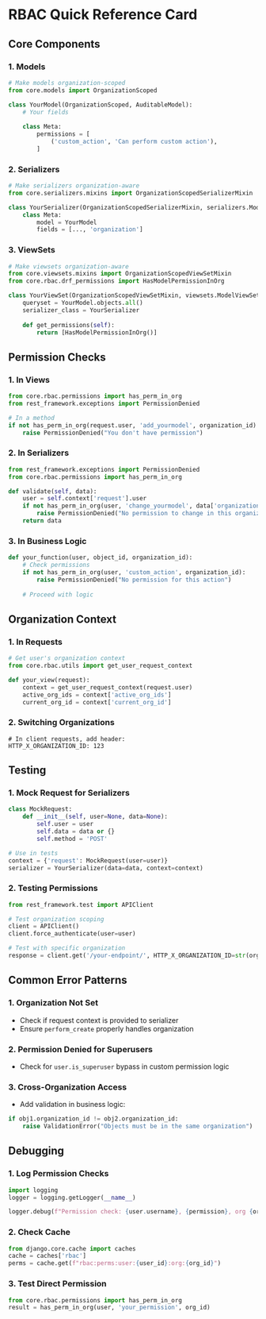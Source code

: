 # RBAC Quick Reference Card

## Core Components

### 1. Models
```python
# Make models organization-scoped
from core.models import OrganizationScoped

class YourModel(OrganizationScoped, AuditableModel):
    # Your fields
    
    class Meta:
        permissions = [
            ('custom_action', 'Can perform custom action'),
        ]
```

### 2. Serializers
```python
# Make serializers organization-aware
from core.serializers.mixins import OrganizationScopedSerializerMixin

class YourSerializer(OrganizationScopedSerializerMixin, serializers.ModelSerializer):
    class Meta:
        model = YourModel
        fields = [..., 'organization']
```

### 3. ViewSets
```python
# Make viewsets organization-aware
from core.viewsets.mixins import OrganizationScopedViewSetMixin
from core.rbac.drf_permissions import HasModelPermissionInOrg

class YourViewSet(OrganizationScopedViewSetMixin, viewsets.ModelViewSet):
    queryset = YourModel.objects.all()
    serializer_class = YourSerializer
    
    def get_permissions(self):
        return [HasModelPermissionInOrg()]
```

## Permission Checks

### 1. In Views
```python
from core.rbac.permissions import has_perm_in_org
from rest_framework.exceptions import PermissionDenied

# In a method
if not has_perm_in_org(request.user, 'add_yourmodel', organization_id):
    raise PermissionDenied("You don't have permission")
```

### 2. In Serializers
```python
from rest_framework.exceptions import PermissionDenied
from core.rbac.permissions import has_perm_in_org

def validate(self, data):
    user = self.context['request'].user
    if not has_perm_in_org(user, 'change_yourmodel', data['organization'].id):
        raise PermissionDenied("No permission to change in this organization")
    return data
```

### 3. In Business Logic
```python
def your_function(user, object_id, organization_id):
    # Check permissions
    if not has_perm_in_org(user, 'custom_action', organization_id):
        raise PermissionDenied("No permission for this action")
    
    # Proceed with logic
```

## Organization Context

### 1. In Requests
```python
# Get user's organization context
from core.rbac.utils import get_user_request_context

def your_view(request):
    context = get_user_request_context(request.user)
    active_org_ids = context['active_org_ids']
    current_org_id = context['current_org_id']
```

### 2. Switching Organizations
```
# In client requests, add header:
HTTP_X_ORGANIZATION_ID: 123
```

## Testing

### 1. Mock Request for Serializers
```python
class MockRequest:
    def __init__(self, user=None, data=None):
        self.user = user
        self.data = data or {}
        self.method = 'POST'

# Use in tests
context = {'request': MockRequest(user=user)}
serializer = YourSerializer(data=data, context=context)
```

### 2. Testing Permissions
```python
from rest_framework.test import APIClient

# Test organization scoping
client = APIClient()
client.force_authenticate(user=user)

# Test with specific organization
response = client.get('/your-endpoint/', HTTP_X_ORGANIZATION_ID=str(org.id))
```

## Common Error Patterns

### 1. Organization Not Set
- Check if request context is provided to serializer
- Ensure `perform_create` properly handles organization

### 2. Permission Denied for Superusers
- Check for `user.is_superuser` bypass in custom permission logic

### 3. Cross-Organization Access
- Add validation in business logic:
```python
if obj1.organization_id != obj2.organization_id:
    raise ValidationError("Objects must be in the same organization")
```

## Debugging

### 1. Log Permission Checks
```python
import logging
logger = logging.getLogger(__name__)

logger.debug(f"Permission check: {user.username}, {permission}, org {org_id}")
```

### 2. Check Cache
```python
from django.core.cache import caches
cache = caches['rbac']
perms = cache.get(f"rbac:perms:user:{user_id}:org:{org_id}")
```

### 3. Test Direct Permission
```python
from core.rbac.permissions import has_perm_in_org
result = has_perm_in_org(user, 'your_permission', org_id)
``` 